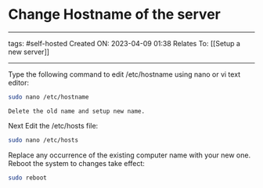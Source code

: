 # Change Hostname of the server
---
tags: #self-hosted 
Created ON: 2023-04-09 01:38
Relates To: [[Setup a new server]]

---

Type the following command to edit /etc/hostname using nano or vi text editor:  
```bash
sudo nano /etc/hostname
```  
    Delete the old name and setup new name.
Next Edit the /etc/hosts file:  
  ```bash
  sudo nano /etc/hosts
  ```
Replace any occurrence of the existing computer name with your new one.
Reboot the system to changes take effect:  
```bash
sudo reboot
```
